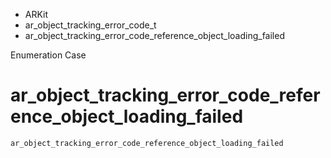 

- ARKit
- ar_object_tracking_error_code_t
-  ar_object_tracking_error_code_reference_object_loading_failed 

Enumeration Case

# ar_object_tracking_error_code_reference_object_loading_failed

``` source
ar_object_tracking_error_code_reference_object_loading_failed
```

